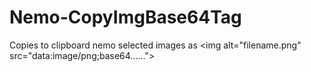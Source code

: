 # Nemo-CopyImgBase64Tag
Copies to clipboard nemo selected images as &lt;img alt="filename.png" src="data:image/png;base64......">
